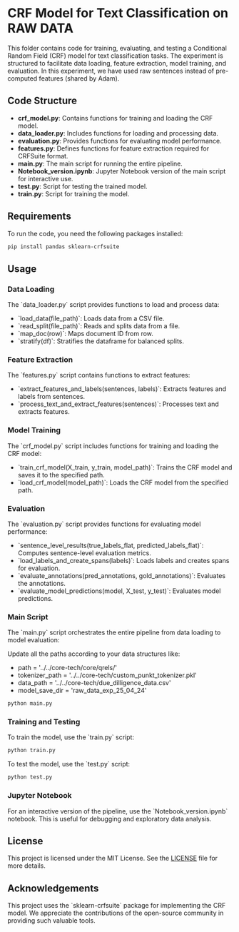 
# CRF Model for Text Classification on RAW DATA

This folder contains code for training, evaluating, and testing a Conditional Random Field (CRF) model for text classification tasks. The experiment is structured to facilitate data loading, feature extraction, model training, and evaluation. In this experiment, we have used raw sentences instead of pre-computed features (shared by Adam).

## Code Structure

- **crf_model.py**: Contains functions for training and loading the CRF model.
- **data_loader.py**: Includes functions for loading and processing data.
- **evaluation.py**: Provides functions for evaluating model performance.
- **features.py**: Defines functions for feature extraction required for CRFSuite format.
- **main.py**: The main script for running the entire pipeline.
- **Notebook_version.ipynb**: Jupyter Notebook version of the main script for interactive use.
- **test.py**: Script for testing the trained model.
- **train.py**: Script for training the model.

## Requirements

To run the code, you need the following packages installed:

```bash
pip install pandas sklearn-crfsuite
```

## Usage

### Data Loading

The \`data_loader.py\` script provides functions to load and process data:

- \`load_data(file_path)\`: Loads data from a CSV file.
- \`read_split(file_path)\`: Reads and splits data from a file.
- \`map_doc(row)\`: Maps document ID from row.
- \`stratify(df)\`: Stratifies the dataframe for balanced splits.

### Feature Extraction

The \`features.py\` script contains functions to extract features:

- \`extract_features_and_labels(sentences, labels)\`: Extracts features and labels from sentences.
- \`process_text_and_extract_features(sentences)\`: Processes text and extracts features.

### Model Training

The \`crf_model.py\` script includes functions for training and loading the CRF model:

- \`train_crf_model(X_train, y_train, model_path)\`: Trains the CRF model and saves it to the specified path.
- \`load_crf_model(model_path)\`: Loads the CRF model from the specified path.

### Evaluation

The \`evaluation.py\` script provides functions for evaluating model performance:

- \`sentence_level_results(true_labels_flat, predicted_labels_flat)\`: Computes sentence-level evaluation metrics.
- \`load_labels_and_create_spans(labels)\`: Loads labels and creates spans for evaluation.
- \`evaluate_annotations(pred_annotations, gold_annotations)\`: Evaluates the annotations.
- \`evaluate_model_predictions(model, X_test, y_test)\`: Evaluates model predictions.

### Main Script

The \`main.py\` script orchestrates the entire pipeline from data loading to model evaluation:

Update all the paths according to your data structures like:
- path = '../../core-tech/core/qrels/'
- tokenizer_path = '../../core-tech/custom_punkt_tokenizer.pkl'
- data_path  = '../../core-tech/due_dilligence_data.csv'
- model_save_dir = 'raw_data_exp_25_04_24'

```bash
python main.py
```

### Training and Testing

To train the model, use the \`train.py\` script:

```bash
python train.py
```

To test the model, use the \`test.py\` script:

```bash
python test.py
```

### Jupyter Notebook

For an interactive version of the pipeline, use the \`Notebook_version.ipynb\` notebook. This is useful for debugging and exploratory data analysis.

## License

This project is licensed under the MIT License. See the [LICENSE](LICENSE) file for more details.

## Acknowledgements

This project uses the \`sklearn-crfsuite\` package for implementing the CRF model. We appreciate the contributions of the open-source community in providing such valuable tools.
